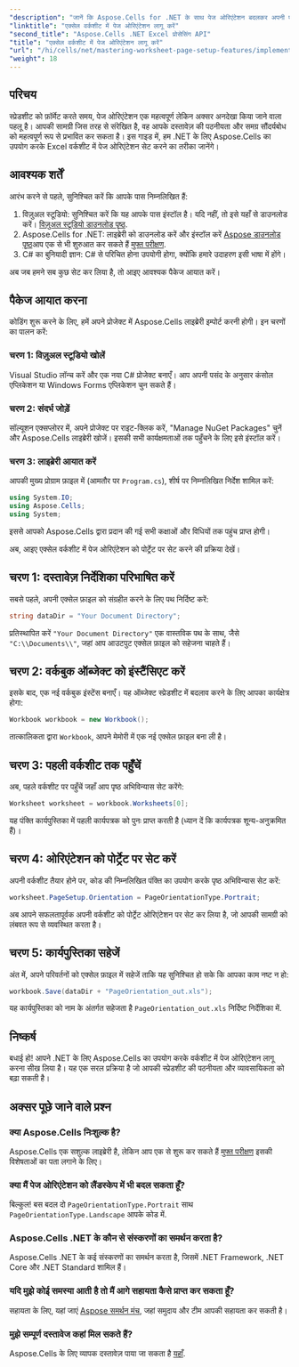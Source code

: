 ```yaml
---
"description": "जानें कि Aspose.Cells for .NET के साथ पेज ओरिएंटेशन बदलकर अपनी एक्सेल स्प्रेडशीट की पठनीयता और प्रस्तुति को कैसे बेहतर बनाया जाए। यह चरण-दर-चरण मार्गदर्शिका आपको स्पष्ट उदाहरण प्रदान करते हुए पूरी प्रक्रिया से परिचित कराती है।"
"linktitle": "एक्सेल वर्कशीट में पेज ओरिएंटेशन लागू करें"
"second_title": "Aspose.Cells .NET Excel प्रोसेसिंग API"
"title": "एक्सेल वर्कशीट में पेज ओरिएंटेशन लागू करें"
"url": "/hi/cells/net/mastering-worksheet-page-setup-features/implement-page-orientation-in-excel-worksheet/"
"weight": 18
---
```


## परिचय

स्प्रेडशीट को फ़ॉर्मेट करते समय, पेज ओरिएंटेशन एक महत्वपूर्ण लेकिन अक्सर अनदेखा किया जाने वाला पहलू है। आपकी सामग्री जिस तरह से संरेखित है, वह आपके दस्तावेज़ की पठनीयता और समग्र सौंदर्यबोध को महत्वपूर्ण रूप से प्रभावित कर सकता है। इस गाइड में, हम .NET के लिए Aspose.Cells का उपयोग करके Excel वर्कशीट में पेज ओरिएंटेशन सेट करने का तरीका जानेंगे।

## आवश्यक शर्तें

आरंभ करने से पहले, सुनिश्चित करें कि आपके पास निम्नलिखित हैं:

1. विज़ुअल स्टूडियो: सुनिश्चित करें कि यह आपके पास इंस्टॉल है। यदि नहीं, तो इसे यहाँ से डाउनलोड करें। [विज़ुअल स्टूडियो डाउनलोड पृष्ठ](https://visualstudio.microsoft.com/vs/).
2. Aspose.Cells for .NET: लाइब्रेरी को डाउनलोड करें और इंस्टॉल करें [Aspose डाउनलोड पृष्ठ](https://releases.aspose.com/cells/net/)आप एक से भी शुरुआत कर सकते हैं [मुफ्त परीक्षण](https://releases.aspose.com/).
3. C# का बुनियादी ज्ञान: C# से परिचित होना उपयोगी होगा, क्योंकि हमारे उदाहरण इसी भाषा में होंगे।

अब जब हमने सब कुछ सेट कर लिया है, तो आइए आवश्यक पैकेज आयात करें।

## पैकेज आयात करना

कोडिंग शुरू करने के लिए, हमें अपने प्रोजेक्ट में Aspose.Cells लाइब्रेरी इम्पोर्ट करनी होगी। इन चरणों का पालन करें:

### चरण 1: विज़ुअल स्टूडियो खोलें

Visual Studio लॉन्च करें और एक नया C# प्रोजेक्ट बनाएँ। आप अपनी पसंद के अनुसार कंसोल एप्लिकेशन या Windows Forms एप्लिकेशन चुन सकते हैं।

### चरण 2: संदर्भ जोड़ें

सॉल्यूशन एक्सप्लोरर में, अपने प्रोजेक्ट पर राइट-क्लिक करें, "Manage NuGet Packages" चुनें और Aspose.Cells लाइब्रेरी खोजें। इसकी सभी कार्यक्षमताओं तक पहुँचने के लिए इसे इंस्टॉल करें।

### चरण 3: लाइब्रेरी आयात करें

आपकी मुख्य प्रोग्राम फ़ाइल में (आमतौर पर `Program.cs`), शीर्ष पर निम्नलिखित निर्देश शामिल करें:

```csharp
using System.IO;
using Aspose.Cells;
using System;
```

इससे आपको Aspose.Cells द्वारा प्रदान की गई सभी कक्षाओं और विधियों तक पहुंच प्राप्त होगी।

अब, आइए एक्सेल वर्कशीट में पेज ओरिएंटेशन को पोर्ट्रेट पर सेट करने की प्रक्रिया देखें।

## चरण 1: दस्तावेज़ निर्देशिका परिभाषित करें

सबसे पहले, अपनी एक्सेल फ़ाइल को संग्रहीत करने के लिए पथ निर्दिष्ट करें:

```csharp
string dataDir = "Your Document Directory";
```

प्रतिस्थापित करें `"Your Document Directory"` एक वास्तविक पथ के साथ, जैसे `"C:\\Documents\\"`, जहां आप आउटपुट एक्सेल फ़ाइल को सहेजना चाहते हैं।

## चरण 2: वर्कबुक ऑब्जेक्ट को इंस्टैंसिएट करें

इसके बाद, एक नई वर्कबुक इंस्टेंस बनाएँ। यह ऑब्जेक्ट स्प्रेडशीट में बदलाव करने के लिए आपका कार्यक्षेत्र होगा:

```csharp
Workbook workbook = new Workbook();
```

तात्कालिकता द्वारा `Workbook`, आपने मेमोरी में एक नई एक्सेल फ़ाइल बना ली है।

## चरण 3: पहली वर्कशीट तक पहुँचें

अब, पहले वर्कशीट पर पहुँचें जहाँ आप पृष्ठ अभिविन्यास सेट करेंगे:

```csharp
Worksheet worksheet = workbook.Worksheets[0];
```

यह पंक्ति कार्यपुस्तिका में पहली कार्यपत्रक को पुनः प्राप्त करती है (ध्यान दें कि कार्यपत्रक शून्य-अनुक्रमित हैं)।

## चरण 4: ओरिएंटेशन को पोर्ट्रेट पर सेट करें

अपनी वर्कशीट तैयार होने पर, कोड की निम्नलिखित पंक्ति का उपयोग करके पृष्ठ अभिविन्यास सेट करें:

```csharp
worksheet.PageSetup.Orientation = PageOrientationType.Portrait;
```

अब आपने सफलतापूर्वक अपनी वर्कशीट को पोर्ट्रेट ओरिएंटेशन पर सेट कर लिया है, जो आपकी सामग्री को लंबवत रूप से व्यवस्थित करता है।

## चरण 5: कार्यपुस्तिका सहेजें

अंत में, अपने परिवर्तनों को एक्सेल फ़ाइल में सहेजें ताकि यह सुनिश्चित हो सके कि आपका काम नष्ट न हो:

```csharp
workbook.Save(dataDir + "PageOrientation_out.xls");
```

यह कार्यपुस्तिका को नाम के अंतर्गत सहेजता है `PageOrientation_out.xls` निर्दिष्ट निर्देशिका में.

## निष्कर्ष

बधाई हो! आपने .NET के लिए Aspose.Cells का उपयोग करके वर्कशीट में पेज ओरिएंटेशन लागू करना सीख लिया है। यह एक सरल प्रक्रिया है जो आपकी स्प्रेडशीट की पठनीयता और व्यावसायिकता को बढ़ा सकती है।

## अक्सर पूछे जाने वाले प्रश्न

### क्या Aspose.Cells निःशुल्क है?

Aspose.Cells एक सशुल्क लाइब्रेरी है, लेकिन आप एक से शुरू कर सकते हैं [मुफ्त परीक्षण](https://releases.aspose.com/) इसकी विशेषताओं का पता लगाने के लिए।

### क्या मैं पेज ओरिएंटेशन को लैंडस्केप में भी बदल सकता हूँ?

बिल्कुल! बस बदल दो `PageOrientationType.Portrait` साथ `PageOrientationType.Landscape` आपके कोड में.

### Aspose.Cells .NET के कौन से संस्करणों का समर्थन करता है?

Aspose.Cells .NET के कई संस्करणों का समर्थन करता है, जिसमें .NET Framework, .NET Core और .NET Standard शामिल हैं।

### यदि मुझे कोई समस्या आती है तो मैं आगे सहायता कैसे प्राप्त कर सकता हूँ?

सहायता के लिए, यहां जाएं [Aspose समर्थन मंच](https://forum.aspose.com/c/cells/9), जहां समुदाय और टीम आपकी सहायता कर सकती है।

### मुझे सम्पूर्ण दस्तावेज कहां मिल सकते हैं?

Aspose.Cells के लिए व्यापक दस्तावेज़ पाया जा सकता है [यहाँ](https://reference.aspose.com/cells/net/).